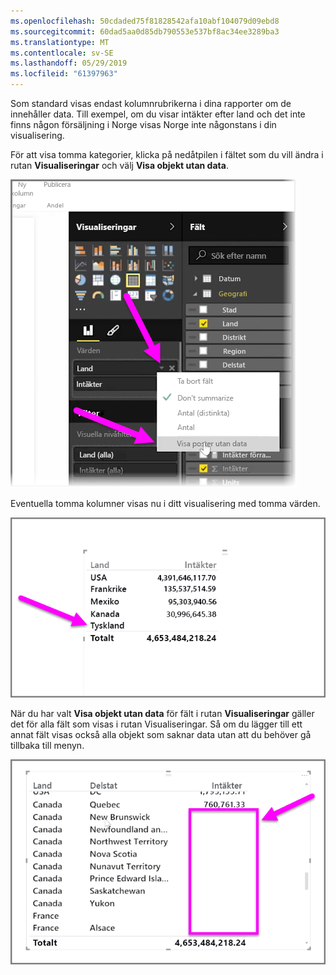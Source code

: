 ```yaml
---
ms.openlocfilehash: 50cdaded75f81828542afa10abf104079d09ebd8
ms.sourcegitcommit: 60dad5aa0d85db790553e537bf8ac34ee3289ba3
ms.translationtype: MT
ms.contentlocale: sv-SE
ms.lasthandoff: 05/29/2019
ms.locfileid: "61397963"
---
```

Som standard visas endast kolumnrubrikerna i dina rapporter om de innehåller data. Till exempel, om du visar intäkter efter land och det inte finns någon försäljning i Norge visas Norge inte någonstans i din visualisering.

För att visa tomma kategorier, klicka på nedåtpilen i fältet som du vill ändra i rutan **Visualiseringar** och välj **Visa objekt utan data**.

![](media/3-11c-display-empty-categories/3-11c_1.png)

Eventuella tomma kolumner visas nu i ditt visualisering med tomma värden.

![](media/3-11c-display-empty-categories/3-11c_2.png)

När du har valt **Visa objekt utan data** för fält i rutan **Visualiseringar** gäller det för alla fält som visas i rutan Visualiseringar. Så om du lägger till ett annat fält visas också alla objekt som saknar data utan att du behöver gå tillbaka till menyn.

![](media/3-11c-display-empty-categories/3-11c_3.png)

